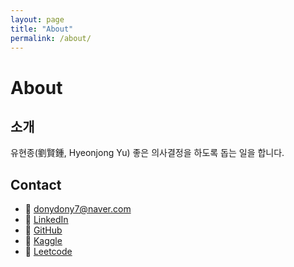 ```yaml
---
layout: page
title: "About"
permalink: /about/
---
```

# About
## 소개
유현종(劉賢鍾, Hyeonjong Yu)
좋은 의사결정을 하도록 돕는 일을 합니다.

## Contact
- 📧 donydony7@naver.com 
- 🔗 [LinkedIn](https://linkedin.com/in/jack-hj-yu)  
- 🔗 [GitHub](https://github.com/jayquinn)  
- 🔗 [Kaggle](https://kaggle.com/yuhyeonjongjay)
- 🔗 [Leetcode](https://leetcode.com/u/jackquinn)
